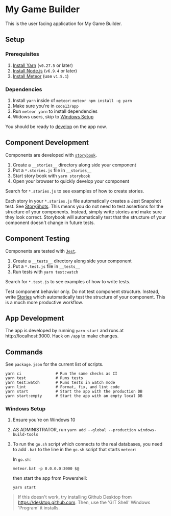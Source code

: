 # My Game Builder

This is the user facing application for My Game Builder.

## Setup

### Prerequisites

1. [Install Yarn][1] (`v0.27.5` or later)
1. [Install Node.js][2] (`v6.9.4` or later)
1. [Install Meteor][3] (use `v1.5.1`)

### Dependencies

1. Install `yarn` inside of `meteor`: `meteor npm install -g yarn`
1. Make sure you're in `code13/app`
1. Run `meteor yarn` to install dependencies
1. Widows users, skip to [Windows Setup](#windows-setup)

You should be ready to [develop](#develop) on the app now.

## Component Development

Components are developed with [`storybook`][4].

1. Create a `__stories__` directory along side your component
1. Put a `*.stories.js` file in `__stories__`
1. Start story book with `yarn storybook`
1. Open your browser to quickly develop your component

Search for `*.stories.js` to see examples of how to create stories.

Each story in your `*.stories.js` file automatically creates a Jest Snapshot test. See [StoryShots][5].  This means you do not need to test assertions for the structure of your components.  Instead, simply write stories and make sure they look correct.  Storybook will automatically test that the structure of your component doesn't change in future tests.

## Component Testing

Components are tested with [`Jest`][4].

1. Create a `__tests__` directory along side your component
1. Put a `*.test.js` file in `__tests__`
1. Run tests with `yarn test:watch`

Search for `*.test.js` to see examples of how to write tests.

Test component behavior only.  Do not test component structure. Instead, write [Stories](#developing-components) which automatically test the structure of your component.  This is a much more productive workflow.

## App Development

The app is developed by running `yarn start` and runs at http://localhost:3000.  Hack on `/app` to make changes.

## Commands

See `package.json` for the current list of scripts.

```
yarn ci               # Run the same checks as CI
yarn test             # Runs tests
yarn test:watch       # Runs tests in watch mode
yarn lint             # Format, fix, and lint code
yarn start            # Start the app with the production DB
yarn start:empty      # Start the app with an empty local DB
``` 

### Windows Setup

1. Ensure you're on Windows 10
1. AS ADMINISTRATOR, run `yarn add --global --production windows-build-tools`
1. To run the `go.sh` script which connects to the real databases, you need to add `.bat` to the line in the `go.sh` script that starts `meteor`: 

    In `go.sh`:
    ```
    meteor.bat -p 0.0.0.0:3000 $@
    ```

    then start the app from Powershell:
    ```
    yarn start
    ```

>If this doesn't work, try installing Github Desktop from https://desktop.github.com.
>Then, use the 'GIT Shell' Windows 'Program' it installs.

[1]: https://yarnpkg.com/en/docs/install
[2]: https://nodejs.org/en
[3]: https://www.meteor.com/install
[4]: https://storybook.js.org
[5]: https://storybook.js.org/testing/structural-testing
[6]: http://facebook.github.io/jest
